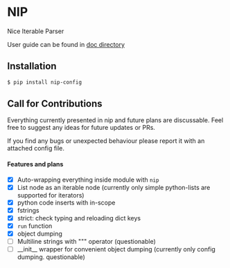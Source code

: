 # NIP
Nice Iterable Parser

User guide can be found in [doc directory](https://github.com/spairet/nip/tree/main/doc)


Installation
--

``` sh
$ pip install nip-config
```

Call for Contributions
--
Everything currently presented in nip and future plans are discussable. Feel free to suggest any ideas for future updates or PRs.

If you find any bugs or unexpected behaviour please report it with an attached config file.


#### Features and plans

- [x] Auto-wrapping everything inside module with `nip`
- [x] List node as an iterable node (currently only simple python-lists are supported for iterators)
- [x] python code inserts with in-scope
- [x] fstrings
- [X] strict: check typing and reloading dict keys
- [x] `run` function
- [x] object dumping
- [ ] Multiline strings with """ operator (questionable)
- [ ] \_\_init\_\_ wrapper for convenient object dumping (currently only config dumping. questionable)
